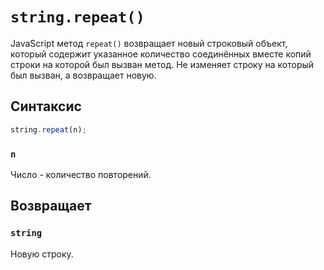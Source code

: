 # `string.repeat()`

JavaScript метод `repeat()` возвращает новый строковый объект, который содержит указанное количество соединённых вместе копий строки на которой был вызван метод. Не изменяет строку на который был вызван, а возвращает новую.

## Синтаксис

```js
string.repeat(n);
```

### `n`

Число - количество повторений.

## Возвращает

### `string`

Новую строку.
